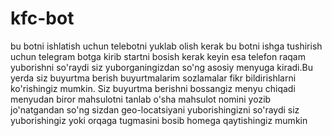# kfc-bot
bu botni ishlatish uchun telebotni yuklab olish kerak
bu botni ishga tushirish uchun telegram botga kirib startni bosish kerak keyin esa telefon raqam yuborishni so'raydi siz yuborganingizdan so'ng asosiy menyuga kiradi.Bu yerda siz buyurtma berish buyurtmalarim sozlamalar fikr bildirishlarni ko'rishingiz mumkin. Siz buyurtma berishni bossangiz menyu chiqadi menyudan biror mahsulotni tanlab o'sha mahsulot nomini yozib jo'natgandan so'ng sizdan geo-locatsiyani yuborishingizni so'raydi siz yuborishingiz yoki orqaga tugmasini bosib homega qaytishingiz mumkin
